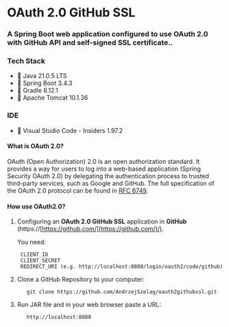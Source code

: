 # OAuth 2.0 GitHub SSL

### A Spring Boot web application configured to use OAuth 2.0 with GitHub API and self-signed SSL certificate..

### Tech Stack
* 🔶 Java 21.0.5 LTS
* 🔶 Spring Boot 3.4.3
* 🔶 Gradle 8.12.1
* 🔶 Apache Tomcat 10.1.36

### IDE
* 🔶 Visual Studio Code - Insiders 1.97.2


#### What is OAuth 2.0?

OAuth (Open Authorization) 2.0 is an open authorization standard. It provides a way for users to log into a web-based
application (Spring Security OAuth 2.0) by delegating the authentication process to trusted third-party services, such
as Google and GitHub. The full specification of the OAuth 2.0 protocol can be found
in [RFC 6749](https://datatracker.ietf.org/doc/html/rfc6749).

#### How use OAuth2.0?

1. Configuring an **OAuth 2.0 GitHub SSL** application in **GitHub** (https://[https://github.com/](https://github.com/)/).

   You need:

        CLIENT_ID
        CLIENT_SECRET  
        REDIRECT_URI (e.g. http://localhost:8080/login/oauth2/code/github)

3. Clone a GitHub Repository to your computer:

          git clone https://github.com/AndrzejSzelag/oauth2githubssl.git

4. Run JAR file and in your web browser paste a URL:

          http://localhost:8080
